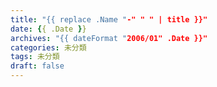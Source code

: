 ```yaml
---
title: "{{ replace .Name "-" " " | title }}"
date: {{ .Date }}
archives: "{{ dateFormat "2006/01" .Date }}"
categories: 未分類
tags: 未分類
draft: false
---
```


